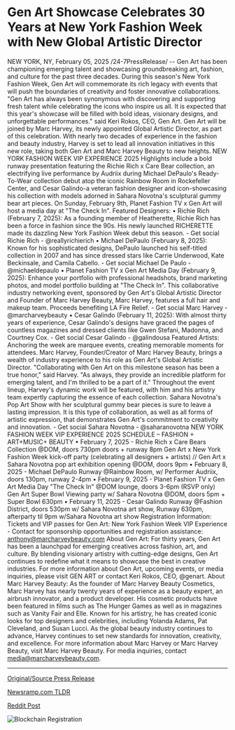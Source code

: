 # Gen Art Showcase Celebrates 30 Years at New York Fashion Week with New Global Artistic Director

NEW YORK, NY, February 05, 2025 /24-7PressRelease/ -- Gen Art has been championing emerging talent and showcasing groundbreaking art, fashion, and culture for the past three decades. During this season's New York Fashion Week, Gen Art will commemorate its rich legacy with events that will push the boundaries of creativity and foster innovative collaborations.   "Gen Art has always been synonymous with discovering and supporting fresh talent while celebrating the icons who inspire us all. It is expected that this year's showcase will be filled with bold ideas, visionary designs, and unforgettable performances." said Keri Rokos, CEO, Gen Art.  Gen Art will be joined by Marc Harvey, its newly appointed Global Artistic Director, as part of this celebration. With nearly two decades of experience in the fashion and beauty industry, Harvey is set to lead all innovation initiatives in this new role, taking both Gen Art and Marc Harvey Beauty to new heights.  NEW YORK FASHION WEEK VIP EXPERIENCE 2025   Highlights include a bold runway presentation featuring the Richie Rich x Care Bear collection, an electrifying live performance by Audriix during Michael DePaulo's Ready-To-Wear collection debut atop the iconic Rainbow Room in Rockefeller Center, and Cesar Galindo-a veteran fashion designer and icon-showcasing his collection with models adorned in Sahara Novotna's sculptural gummy bear art pieces. On Sunday, February 9th, Planet Fashion TV x Gen Art will host a media day at "The Check In".   Featured Designers:   • Richie Rich (February 7, 2025): As a founding member of Heatherette, Richie Rich has been a force in fashion since the 90s. His newly launched RICHERETTE made its dazzling New York Fashion Week debut this season. - Get social Richie Rich - @reallyrichierich   • Michael DePaulo (February 8, 2025): Known for his sophisticated designs, DePaulo launched his self-titled collection in 2007 and has since dressed stars like Carrie Underwood, Kate Beckinsale, and Camila Cabello. - Get social Michael De Paulo - @michaeldepaulo   • Planet Fashion TV x Gen Art Media Day (February 9, 2025): Enhance your portfolio with professional headshots, brand marketing photos, and model portfolio building at "The Check In". This collaborative industry networking event, sponsored by Gen Art's Global Artistic Director and Founder of Marc Harvey Beauty, Marc Harvey, features a full hair and makeup team. Proceeds benefiting LA Fire Relief. - Get social Marc Harvey - @marcharveybeauty   • Cesar Galindo (February 11, 2025): With almost thirty years of experience, Cesar Galindo's designs have graced the pages of countless magazines and dressed clients like Gwen Stefani, Madonna, and Courtney Cox. - Get social Cesar Galindo - @galindousa  Featured Artists:    Anchoring the week are marquee events, creating memorable moments for attendees. Marc Harvey, Founder/Creator of Marc Harvey Beauty, brings a wealth of industry experience to his role as Gen Art's Global Artistic Director.   "Collaborating with Gen Art on this milestone season has been a true honor," said Harvey. "As always, they provide an incredible platform for emerging talent, and I'm thrilled to be a part of it."   Throughout the event lineup, Harvey's dynamic work will be featured, with him and his artistry team expertly capturing the essence of each collection.  Sahara Novotna's Pop Art Show with her sculptural gummy bear pieces is sure to leave a lasting impression. It is this type of collaboration, as well as all forms of artistic expression, that demonstrates Gen Art's commitment to creativity and innovation. - Get social Sahara Novotna - @saharanovotna  NEW YORK FASHION WEEK VIP EXPERIENCE 2025 SCHEDULE –  FASHION + ART+MUSIC+ BEAUTY   • February 7, 2025 - Richie Rich x Care Bears Collection @DOM, doors 730pm doors + runway 8pm Gen Art x New York Fashion Week kick-off party (celebrating all designers + artists) // Gen Art x Sahara Novotna pop art exhibition opening @DOM, doors 9pm  • February 8, 2025 - Michael DePaulo Runway @Rainbow Room, w/ Performer Audriix, doors 130pm, runway 2-4pm  • February 9, 2025 - Planet Fashion TV x Gen Art Media Day "The Check In" @DOM lounge, doors 3-6pm (RSVP only) Gen Art Super Bowl Viewing party w/ Sahara Novotna @DOM, doors 5pm + Super Bowl 630pm  • February 11, 2025 - Cesar Galindo Runway @Fashion District, doors 530pm w/ Sahara Novotna art show, Runway 630pm, afterparty til 9pm w/Sahara Novotna art show  Registration Information:  Tickets and VIP passes for Gen Art: New York Fashion Week VIP Experience -  Contact for sponsorship opportunities and registration assistance: anthony@marcharveybeauty.com  About Gen Art:   For thirty years, Gen Art has been a launchpad for emerging creatives across fashion, art, and culture. By blending visionary artistry with cutting-edge designs, Gen Art continues to redefine what it means to showcase the best in creative industries.   For more information about Gen Art, upcoming events, or media inquiries, please visit GEN ART or contact Keri Rokos, CEO, @genart.   About Marc Harvey Beauty:   As the founder of Marc Harvey Beauty Cosmetics, Marc Harvey has nearly twenty years of experience as a beauty expert, an airbrush innovator, and a product developer. His cosmetic products have been featured in films such as The Hunger Games as well as in magazines such as Vanity Fair and Elle. Known for his artistry, he has created iconic looks for top designers and celebrities, including Yolanda Adams, Pat Cleveland, and Susan Lucci. As the global beauty industry continues to advance, Harvey continues to set new standards for innovation, creativity, and excellence.   For more information about Marc Harvey or Marc Harvey Beauty, visit Marc Harvey Beauty. For media inquiries, contact media@marcharveybeauty.com. 

---

[Original/Source Press Release](https://www.24-7pressrelease.com/press-release/519411/gen-art-showcase-celebrates-30-years-at-new-york-fashion-week-with-new-global-artistic-director)
                    

[Newsramp.com TLDR](https://newsramp.com/curated-news/gen-art-celebrates-legacy-at-nyfw-with-marc-harvey-as-global-artistic-director/13fdbe9d81a97e349af9198b7f6c23fd) 

 



[Reddit Post](https://www.reddit.com/r/Lifestyle_Culture/comments/1iigw0h/gen_art_celebrates_legacy_at_nyfw_with_marc/) 



![Blockchain Registration](https://cdn.newsramp.app/24-7PressRelease/qrcode/252/5/deepNQBE.webp)